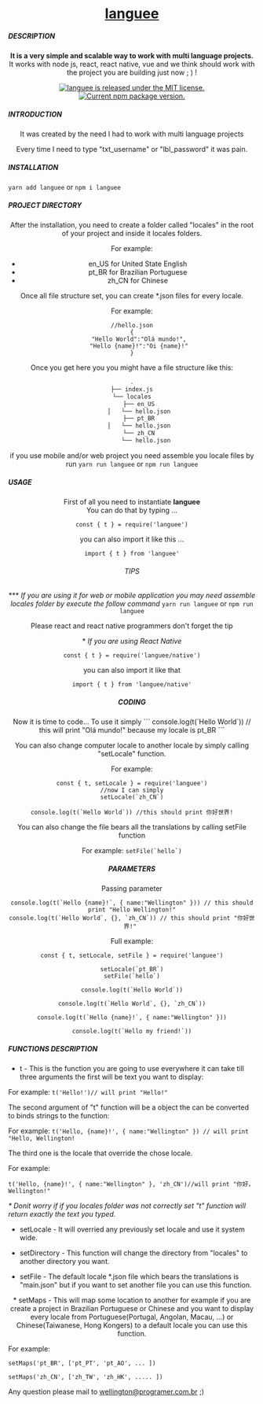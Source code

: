<h1 align="center">
  <a href="https://github.com/dev-intellisoft/languee">
    languee
  </a>
</h1>
<h5>DESCRIPTION</h5>

<p align="center">
    <strong>It is a very simple and scalable way to work with multi language projects.</strong><br>
    It works with node js, react, react native, vue and we think should work with the project you are building just now ; ) !
</p>

<p align="center">
    <a href="https://github.com/dev-intellisoft/languee/master/LICENSE">
    <img src="https://img.shields.io/badge/license-MIT-blue.svg" alt="languee is released under the MIT license." />
  </a>
  <a href="https://github.com/dev-intellisoft/languee/">
      <img src="https://badge.fury.io/js/languee.svg" alt="Current npm package version." />
    </a>
</p>


<h5>INTRODUCTION</h5>
<article align="center">
<p>
    It was created by the need I had to work with multi language projects 
</p>

<p>
    Every time I need to type "txt_username" or "lbl_password" it was pain.
</p>
</article>


<h5>INSTALLATION</h5>

`yarn add languee` 
or 
`npm i languee`

<h5>PROJECT DIRECTORY</h5>
<article align="center">

After the installation, you need to create a folder called 
"locales" in the root of your project and inside it locales folders.

For example:
 * en_US for United State English
 * pt_BR for Brazilian Portuguese
 * zh_CN for Chinese
 
Once all file structure set, you can create *.json files
for every locale.

For example:

```
//hello.json
{
    "Hello World":"Olá mundo!",
    "Hello {name}!":"Oi {name}!"
}
```

Once you get here you you might have a file structure 
like this:

```bash
.
├── index.js
└── locales
    ├── en_US
    │   └── hello.json
    ├── pt_BR
    │   └── hello.json
    └── zh_CN
        └── hello.json
```

if you use mobile and/or web project you need assemble you locale files
by run `yarn run languee` or `npm run languee`
</article>

<h5>USAGE</h5>
<article align="center">

First of all you need to instantiate **languee**
<br>
You can do that by typing ...
```
const { t } = require('languee')
```
you can also import it like this ...
```
import { t } from 'languee'
```

<h6>TIPS</h6>

\*** <i>If you are using it for web or mobile application you may need assemble locales folder by execute the follow command</i>
`yarn run languee` or `npm run languee`

Please react and react native programmers don't forget the tip
<br>


\* <i>If you are using React Native</i>

```
const { t } = require('languee/native')
```

you can also import it like that
```
import { t } from 'languee/native'
```

<h5>CODING</h5>
Now it is time to code...
To use it simply
```
console.log(t(`Hello World`)) // this will print "Olá mundo!" because my locale is pt_BR
```

You can also change computer locale to another locale by simply 
calling "setLocale" function.

For example:

```
const { t, setLocale } = require('languee')
//now I can simply
setLocale(`zh_CN`)

console.log(t(`Hello World`)) //this should print 你好世界!
```

You can also change the file bears all the translations by
calling setFile function

For example:
```setFile(`hello`)```

<h5>PARAMETERS</h5>

Passing parameter
```
console.log(t(`Hello {name}!`, { name:"Wellington" })) // this should print "Hello Wellington!"
console.log(t(`Hello World`, {}, `zh_CN`)) // this should print "你好世界!" 
```

Full example:
```
const { t, setLocale, setFile } = require('languee')

setLocale(`pt_BR`)
setFile(`hello`)

console.log(t(`Hello World`))

console.log(t(`Hello World`, {}, `zh_CN`))

console.log(t(`Hello {name}!`, { name:"Wellington" }))

console.log(t(`Hello my friend!`))
```

</article>

<h5>FUNCTIONS DESCRIPTION</h5>
<p align="center">

 * t - This is the function you are going to use everywhere it can take till three arguments
 the first will be text you want to display:
 
 
 For example:
 `t('Hello!')// will print "Hello!"`
 
 The second argument of "t" function will be a object the can be converted to binds strings to the function:
 
 For example:
 `t('Hello, {name}!', { name:"Wellington" }) // will print "Hello, Wellington!`
 
 The third one is the locale that override the chose locale.
 
 For example:
 
 `t('Hello, {name}!', { name:"Wellington" }, 'zh_CN')//will print "你好， Wellington!"` 
 
 <i> * Donit worry if if you locales folder was not correctly set "t" function will return exactly the text you typed.</i> 
</p>
<p align="center">

  * setLocale - It will overried any previously set locale and use it system wide.
  
</p>

<p align="center">

   * setDirectory - This function will change the directory from "locales" to another directory you want.
</p>
<p align="center">

 * setFile - The default locale *.json file which bears the translations is "main.json"
 but if you want to set another file you can use this function.

</p>
<p align="center">
 * setMaps - This will map some location to another for example if you are create a project in Brazilian Portuguese or Chinese 
 and you want to display every locale from Portuguese(Portugal, Angolan, Macau, ...) or Chinese(Taiwanese, Hong Kongers) to a default locale you can use this function.
 
 For example:
 
 `setMaps('pt_BR', ['pt_PT', 'pt_AO', ... ])`
 
 `setMaps('zh_CN', ['zh_TW', 'zh_HK', ..... ])`
 
</p>

Any question please mail to wellington@programer.com.br ;)

